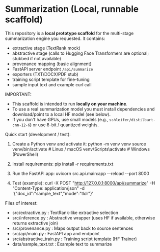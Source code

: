 # Summarization (Local, runnable scaffold)
This repository is a **local prototype scaffold** for the multi-stage summarization engine you requested.
It contains:
- extractive stage (TextRank mock)
- abstractive stage (calls to Hugging Face Transformers are optional; stubbed if not available)
- provenance mapping (basic alignment)
- FastAPI server endpoint `/api/summarize`
- exporters (TXT/DOCX/PDF stub)
- training script template for fine-tuning
- sample input text and example curl call

IMPORTANT:
- This scaffold is intended to run **locally on your machine**.
- To use a real summarization model you must install dependencies and download/point to a local HF model (see below).
- If you don't have GPUs, use small models (e.g., `sshleifer/distilbart-cnn-12-6`) or use 8-bit / quantized weights.

Quick start (development / test):
1. Create a Python venv and activate it:
   python -m venv venv
   source venv/bin/activate   # Linux / macOS
   venv\Scripts\activate    # Windows (PowerShell)

2. Install requirements:
   pip install -r requirements.txt

3. Run the FastAPI app:
   uvicorn src.api.main:app --reload --port 8000

4. Test (example):
   curl -X POST "http://127.0.0.1:8000/api/summarize" -H "Content-Type: application/json" -d \
   '{"doc_id":"sample_text","mode":"tldr"}'

Files of interest:
- src/extractive.py      : TextRank-like extractive selection
- src/inference.py       : Abstractive wrapper (uses HF if available, otherwise returns extractive join)
- src/provenance.py      : Maps output back to source sentences
- src/api/main.py        : FastAPI app and endpoint
- src/abstractive_train.py : Training script template (HF Trainer)
- data/sample_text.txt   : Example text to summarize
